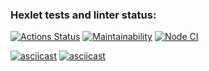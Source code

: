 ### Hexlet tests and linter status:
[![Actions Status](https://github.com/EugeneMK/frontend-project-lvl1/workflows/hexlet-check/badge.svg)](https://github.com/EugeneMK/frontend-project-lvl1/actions)
[![Maintainability](https://api.codeclimate.com/v1/badges/a99a88d28ad37a79dbf6/maintainability)](https://codeclimate.com/github/codeclimate/codeclimate/maintainability)
[![Node CI](https://github.com/EugeneMK/frontend-project-lvl1/actions/workflows/nodejs.yml/badge.svg)](https://github.com/EugeneMK/frontend-project-lvl1/actions/workflows/nodejs.yml)

[![asciicast](https://asciinema.org/a/PoHdIFovp1OAEIbOKbTS2Sll6.svg)](https://asciinema.org/a/PoHdIFovp1OAEIbOKbTS2Sll6)
[![asciicast](https://asciinema.org/a/jTHqveGfNR68HSEsRLJVgCnQn.svg)](https://asciinema.org/a/jTHqveGfNR68HSEsRLJVgCnQn)